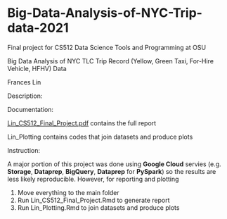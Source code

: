 # Big-Data-Analysis-of-NYC-Trip-data-2021
Final project for CS512 Data Science Tools and Programming at OSU

Big Data Analysis of NYC TLC Trip Record (Yellow, Green Taxi, For-Hire Vehicle, HFHV) Data

Frances Lin

Description: 




Documentation:

[Lin_CS512_Final_Project.pdf](https://github.com/franceslinyc/Big-Data-Analysis-of-NYC-Trip-data-2021/blob/main/analysis/Lin_CS512_Final_Project.pdf) contains the full report

Lin_Plotting contains codes that join datasets and produce plots

Instruction: 

A major portion of this project was done using **Google Cloud** servies (e.g. **Storage**, **Dataprep**, **BigQuery**, **Dataprep** for **PySpark**) so the results are less likely reproducible. However, for reporting and plotting 

1. Move everything to the main folder 
2. Run Lin_CS512_Final_Project.Rmd to generate report
3. Run Lin_Plotting.Rmd to join datasets and produce plots



